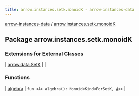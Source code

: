 ```yaml
---
title: arrow.instances.setk.monoidK - arrow-instances-data
---
```


[arrow-instances-data](../index.html) / [arrow.instances.setk.monoidK](./index.html)

## Package arrow.instances.setk.monoidK

### Extensions for External Classes

| [arrow.data.SetK](arrow.data.-set-k/index.html) |  |

### Functions

| [algebra](algebra.html) | `fun <A> algebra(): Monoid<Kind<ForSetK, `[`A`](algebra.html#A)`>>` |

